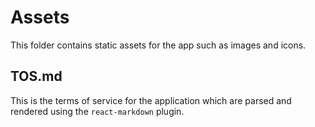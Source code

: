 # Assets

This folder contains static assets for the app such as images and icons.

## TOS.md

This is the terms of service for the application which are parsed and rendered using the `react-markdown` plugin.